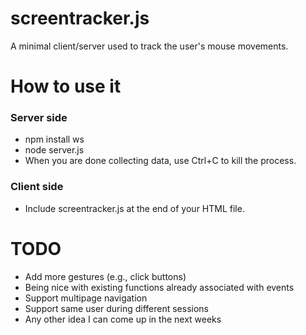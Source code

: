 screentracker.js
================

A minimal client/server used to track the user's mouse movements.


How to use it
=============

### Server side

* npm install ws
* node server.js
* When you are done collecting data, use Ctrl+C to kill the process.

### Client side

* Include screentracker.js at the end of your HTML file.


TODO
====

* Add more gestures (e.g., click buttons)
* Being nice with existing functions already associated with events
* Support multipage navigation
* Support same user during different sessions
* Any other idea I can come up in the next weeks

